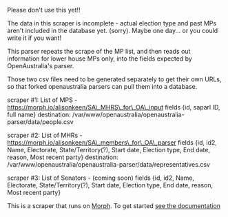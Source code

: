 
Please don't use this yet!! 

The data in this scraper is incomplete - actual election type and past MPs aren't included in the database yet. (sorry). Maybe one day... or you could write it if you want! 

This parser repeats the scrape of the MP list, and then reads out information for lower house MPs only, into the fields expected by OpenAustralia's parser.

Those two csv files need to be generated separately to get their own URLs, so that forked openaustralia parsers can pull them into a database. 

scraper #1: List of MPS - https://morph.io/alisonkeen/SA\_MHRS\_for\_OA\_input
fields {id, saparl ID, full name}
destination: /var/www/openaustralia/openaustralia-parser/data/people.csv

scraper #2: List of MHRs - https://morph.io/alisonkeen/SA\_members\_for\_OA\_parser
fields {id, id2, Name, Electorate, State/Territory(?), Start date, Election type, End date, reason, Most recent party}
destination: /var/www/openaustralia/openaustralia-parser/data/representatives.csv

scraper #3: List of Senators - (coming soon)
fields {id, id2, Name, Electorate, State/Territory(?), Start date, Election type, End date, reason, Most recent party}


This is a scraper that runs on [Morph](https://morph.io). To get started [see the documentation](https://morph.io/documentation)
